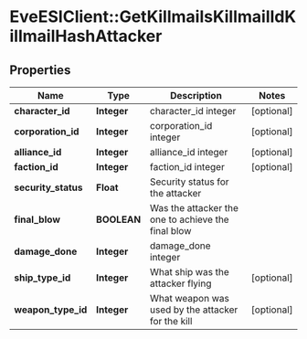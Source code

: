 # EveESIClient::GetKillmailsKillmailIdKillmailHashAttacker

## Properties
Name | Type | Description | Notes
------------ | ------------- | ------------- | -------------
**character_id** | **Integer** | character_id integer | [optional] 
**corporation_id** | **Integer** | corporation_id integer | [optional] 
**alliance_id** | **Integer** | alliance_id integer | [optional] 
**faction_id** | **Integer** | faction_id integer | [optional] 
**security_status** | **Float** | Security status for the attacker  | 
**final_blow** | **BOOLEAN** | Was the attacker the one to achieve the final blow  | 
**damage_done** | **Integer** | damage_done integer | 
**ship_type_id** | **Integer** | What ship was the attacker flying  | [optional] 
**weapon_type_id** | **Integer** | What weapon was used by the attacker for the kill  | [optional] 


